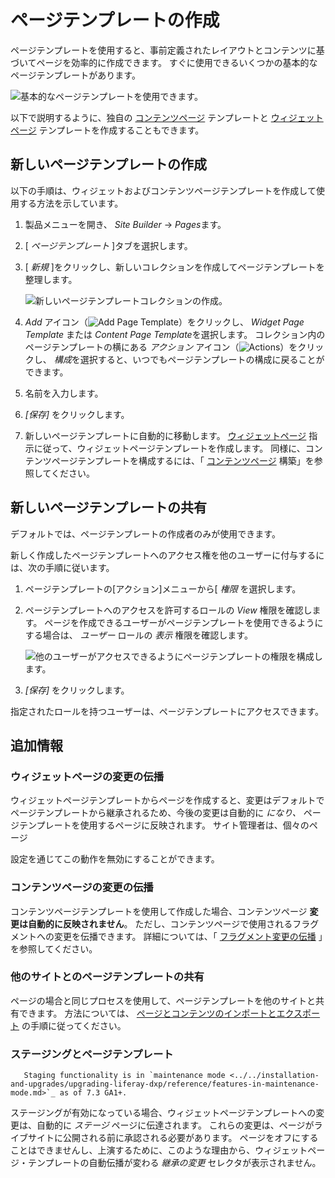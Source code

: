 # ページテンプレートの作成

ページテンプレートを使用すると、事前定義されたレイアウトとコンテンツに基づいてページを効率的に作成できます。 すぐに使用できるいくつかの基本的なページテンプレートがあります。

![基本的なページテンプレートを使用できます。](./creating-a-page-template/images/01.png)

以下で説明するように、独自の [コンテンツページ](../building-and-managing-content-pages/building-content-pages.md) テンプレートと [ウィジェットページ](../understanding-pages/understanding-pages.md#widget-pages) テンプレートを作成することもできます。

## 新しいページテンプレートの作成

以下の手順は、ウィジェットおよびコンテンツページテンプレートを作成して使用する方法を示しています。

1.  製品メニューを開き、 *Site Builder* → *Pages*ます。

2.  [ *ページテンプレート* ]タブを選択します。

3.  [ *新規* ]をクリックし、新しいコレクションを作成してページテンプレートを整理します。

    ![新しいページテンプレートコレクションの作成。](./creating-a-page-template/images/02.png)

4.  *Add* アイコン（![Add Page Template](../../../images/icon-add.png)）をクリックし、 *Widget Page Template* または *Content Page Template*を選択します。 コレクション内のページテンプレートの横にある *アクション* アイコン（![Actions](../../../images/icon-actions.png)）をクリックし、 *構成*を選択すると、いつでもページテンプレートの構成に戻ることができます。

5.  名前を入力します。

6.  *[保存]* をクリックします。

7.  新しいページテンプレートに自動的に移動します。 [ウィジェットページ](../understanding-pages/understanding-pages.md#widget-pages) 指示に従って、ウィジェットページテンプレートを作成します。 同様に、コンテンツページテンプレートを構成するには、「 [コンテンツページ](../building-and-managing-content-pages/building-content-pages.md) 構築」を参照してください。

## 新しいページテンプレートの共有

デフォルトでは、ページテンプレートの作成者のみが使用できます。

新しく作成したページテンプレートへのアクセス権を他のユーザーに付与するには、次の手順に従います。

1.  ページテンプレートの[アクション]メニューから[ *権限* を選択します。

2.  ページテンプレートへのアクセスを許可するロールの *View* 権限を確認します。 ページを作成できるユーザーがページテンプレートを使用できるようにする場合は、 *ユーザー* ロールの *表示* 権限を確認します。

    ![他のユーザーがアクセスできるようにページテンプレートの権限を構成します。](./creating-a-page-template/images/03.png)

3.  *[保存]* をクリックします。

指定されたロールを持つユーザーは、ページテンプレートにアクセスできます。

## 追加情報

### ウィジェットページの変更の伝播

ウィジェットページテンプレートからページを作成すると、変更はデフォルトでページテンプレートから継承されるため、今後の変更は自動的に *になり、* ページテンプレートを使用するページに反映されます。 サイト管理者は、個々のページ</a>

設定を通じてこの動作を無効にすることができます。</p> 



### コンテンツページの変更の伝播

コンテンツページテンプレートを使用して作成した場合、コンテンツページ **変更は自動的に反映されません**。 ただし、コンテンツページで使用されるフラグメントへの変更を伝播できます。 詳細については、「 [フラグメント変更の伝播](../../03-displaying-content/04-using-fragments/README.md) 」を参照してください。



### 他のサイトとのページテンプレートの共有

ページの場合と同じプロセスを使用して、ページテンプレートを他のサイトと共有できます。 方法については、 [ページとコンテンツのインポートとエクスポート](../../building-sites/importing-exporting-pages-and-content.md) の手順に従ってください。



### ステージングとページテンプレート



``` important::
   Staging functionality is in `maintenance mode <../../installation-and-upgrades/upgrading-liferay-dxp/reference/features-in-maintenance-mode.md>`_ as of 7.3 GA1+.
```


ステージングが有効になっている場合、ウィジェットページテンプレートへの変更は、自動的に *ステージ* ページに伝達されます。 これらの変更は、ページがライブサイトに公開される前に承認される必要があります。 ページをオフにすることはできませんし、上演するために、このような理由から、ウィジェットページ・テンプレートの自動伝播が変わる *継承の変更* セレクタが表示されません。
